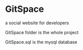 # GitSpace
a social website for developers

GitSpace folder is the whole project

GitSpace.sql is the mysql database
